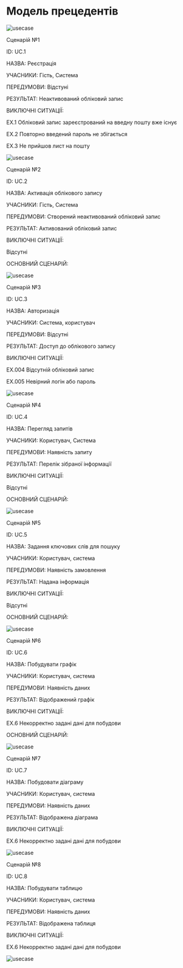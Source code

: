 # Модель прецедентів
![usecase](http://www.plantuml.com/plantuml/png/PP0_JyCm4CLtVufJM63eqAHTgtOAI20XHM7gOjANo99p3lv3AUB38mSN737vlRlVtLblxxoqFenQoCuRIqKTu7n1qj6ihkNMmSxLA8GGyQ5LM7tj4YT4SEYa0nMD6fZQQSQRUltNU54uKms6bPeUk3T7fiEh2PuQs7VL8OsKT0FqFP3j19_8uYtUIbILdNmqW-AVUfiTF4oJeoV9Si08zaU-VOPrXgM-It192veQUAzuSAbT_V_9lNBUs4i2DjauIttv19apayU7JyJsTuMOaugfxM8kIrikRNMDM4VRhfEBkanwDbLkDhdPYZtu54Rz3G00)

Сценарій №1

ID: UC.1

НАЗВА: Реєстрація

УЧАСНИКИ: Гість, Система

ПЕРЕДУМОВИ: Відстуні

РЕЗУЛЬТАТ: Неактивований обліковий запис

ВИКЛЮЧНІ СИТУАЦІЇ:

EХ.1 Обліковий запис зареєстрований на введну пошту вже існує

EХ.2 Повторно введений пароль не збігається

EХ.3 Не прийшов лист на пошту  

![usecase](http://www.plantuml.com/plantuml/png/fPDFJi9G4CRtdE85jyP4tLbZs7W7jnX1JHGCrbqN22Iw83On11AZCTpWYHHhIyiLPcxartbGAOAIsEGbVVFdDzDlfeLhkrYpRoulSWuzKSnrylcM6zoa0Mc-St9g-aXSUjjJz09_8ucc06yTHH5fXVU8OffGm4sLfnvf43tk2BC-fKeMktbBS0xrJKtoQ4pQMQX1Gw5pIveR0mjBoAwY3pWdA3P0IGydOjSGbt-9cWS_mXW3v2EWhP0UuWH9ZnGB2cN0vli4a2R2f2KYvFPcvgPC9zoGmf30-bMgzLLghw7IAtAHZ_9TPBiPjRxxg5JjaggTdvxPQgDSBk99NVl71ugUqT48ElY9D1dNuT7Mzg9X9pMKAYV2dk-eZpv1GJSFPZCyqecy1ewZOVFfK-7o1lsw58WPfjbSyR7MQYGo8XecOnUTMaBGHlu5ACuxnNDOYF9Znp0Qdq8pdD08BGkzR0lKR0Evnpq4eD1GciCKu1bbb_7Vqk-kLbfU_lnlgrTMhe1S_EHV)

Сценарій №2

ID: UC.2

НАЗВА: Активація облікового запису

УЧАСНИКИ: Гість, Система

ПЕРЕДУМОВИ: Створений неактивований обліковий запис

РЕЗУЛЬТАТ: Активований обліковий запис

ВИКЛЮЧНІ СИТУАЦІЇ:

Відсутні

ОСНОВНИЙ СЦЕНАРІЙ:

![usecase](http://www.plantuml.com/plantuml/png/XP11Ze9044NtdABFCMouoYGpknarYhjU2CJemaHZZ0iJOxn1G-o88725NpUoYZO4Lx0gglz_lwg2MVWz3UV_Vvx62JKja5D4CIN8O6YbFVN-MbttzwLmWMMrfILgt92pPwDGmIWqp5aBm-_hztHaNI49BVkWKBgm3zcPdsBfet2Y3XcniOJXHaLRvz6uEWGidZ2w3zfnLYnPb0YcHegIHoYuohZzKBWph16_FxXNfcG0WRWy1-09aJApWkrlqHQ3vnnFV2_u7VtmxLy0)

Сценарій №3

ID: UC.3

НАЗВА: Авторизація

УЧАСНИКИ: Система, користувач

ПЕРЕДУМОВИ: Відсутні

РЕЗУЛЬТАТ: Доступ до облікового запису

ВИКЛЮЧНІ СИТУАЦІЇ:

EХ.004 Відсутній обліковий запис

EХ.005 Невірний логін або пароль 

![usecase](http://www.plantuml.com/plantuml/png/ZPBFIiD04CRlUOgXtZtfnOZquZjuhTYgeAtKUCiXjegNGg183gA8-08nDfh-oUOLldaZFrQRcbB_B0HcPsP_-tsPhPzxZQvtSNhY-BY3qG2PNcfF-qWGwutloDUoVULkI_30UW_ineJHhI17B8np61IOQ5zg6EgrHXZLN7lGnzCd7IbcYFqb6aQMerTMnem0PgOQ2jvPB8XD24_vvHhEYQiqotVma4b3KCQ6WM3ApIirvQAH41hpjE4j0_TNRrLRpqY862jR_c7j4Qa6pFEC1XfMB2vkRNUyfdIF3uyyMMkr6bnbQNj_Ht0FWpVApq0_bTBktlh6ScApJ3JR1vQzIX4dXe9HJ2P_T3b4WnVk8xesh6GOpqT0Yml5FmH_lgFEcUlKAOkFxWC0)

Сценарій №4 

ID: UC.4

НАЗВА: Перегляд запитів

УЧАСНИКИ: Користувач, Cистема

ПЕРЕДУМОВИ: Наявність запиту

РЕЗУЛЬТАТ: Перелік зібраної інформації

ВИКЛЮЧНІ СИТУАЦІЇ:

Відсутні

ОСНОВНИЙ СЦЕНАРІЙ:

![usecase](http://www.plantuml.com/plantuml/png/XP0z2i8m7CNtd2Bq67RfLGJT_12jMuRQYeukKa4GyGP5BPRKjbTuxqOcRQZWudzuv97tyaiIhCBXCbnF9qBXZ9eH2cuOCy4T6VTAI3TjhdS3YOlPZsqQsgoE4XeLQZJGJAGBsl5mHSu8EHueUK35nFOaNiZGeB36yzk2mgt38ySRcVh1uTc16dTUoHHQ6gcujLUt7UwOykH_-QANlm-SBtmHZ6SZyniV)

Сценарій №5

ID: UC.5

НАЗВА: Задання ключових слів для пошуку

УЧАСНИКИ: Користувач, система

ПЕРЕДУМОВИ: Наявність замовлення

РЕЗУЛЬТАТ: Надана інформація

ВИКЛЮЧНІ СИТУАЦІЇ:

Відсутні

ОСНОВНИЙ СЦЕНАРІЙ:

![usecase](http://www.plantuml.com/plantuml/png/ZP7DIiD058NtUOfB7yFPz5K4tVaZDkvceHsnBYGBaHG45xx1MARQ9fd9AvpxHXuc6b2Gc4rcSh_3-IwPByh3o_BgzAImU4RIQ-pqHfVgi87NbItawydSU3iGl72-16aqF3q9Nn49FHfrCe8YCwpX4GQQ55gjT4LoexKmtVB8hfd96OlNmG1RTF3sLoD2xjBRhDgf6r8Jxim-ybjYUiVvmzyMqn9h1AsnPoHgHHNqRBvdPsD-z14AI7YZbSTxjiO78Yzx3hPCEo4JlrSXSQUrLaRaFoijolCBKyoFpuxuxpu1)

Сценарій №6

ID: UC.6

НАЗВА: Побудувати графік

УЧАСНИКИ: Користувач, система

ПЕРЕДУМОВИ: Наявність даних

РЕЗУЛЬТАТ: Відображений графік

ВИКЛЮЧНІ СИТУАЦІЇ:

EX.6 Некорректно задані дані для побудови

ОСНОВНИЙ СЦЕНАРІЙ:

![usecase](http://www.plantuml.com/plantuml/png/ZP6nIWD148RxVOeXzfOMdaWQty4sOgA29fAitHOn4Qm5KH15V8DLeuGpjxx2Fs_altjXqMlEQUvkvf_l_uVhJcnlR2_EJet30u9EiTHBdUaSR_1wxOoiA-dorxRWYVDPLAFaswtmKI7W6wNEnKYk3fxPVYLniQPoI_1EAwzNUeUoKoIvmqjjZW-iu5t338jamuKg9PoIjgAqYhoQq782EVUPmw0-HeYCI6jaWcyFTLFVHDZlpI9BXYFRb_79qR6LZS6WnygZdODTmIC2Fl659OE6FwEz_SsjtEWF3nFA_EV6YHsT5wRB7VxJ7m00)

Сценарій №7

ID: UC.7

НАЗВА: Побудовати діаграму

УЧАСНИКИ: Користувач, система

ПЕРЕДУМОВИ: Наявність даних

РЕЗУЛЬТАТ: Відображена діаграма

ВИКЛЮЧНІ СИТУАЦІЇ:

EX.6 Некорректно задані дані для побудови

![usecase](http://www.plantuml.com/plantuml/png/XP6nIWD148RxVOeXzfOMdaWQty4sOgA29XBFxegOAsm4KSH25F4DrfYJ8xcih_3F6_apgml6ugQvc_bd_lc6xLxalN5-UNRg2ZmXw0IrNkbKIypWzRfmyXFMbx9jmGlrATYD1VyUX9yL0hwmq5ASfEZWbULtEixDrQQ4oICyFhZGez6oazb8WRS8W0eDVB6s47DRnT6LKKxesA1YHi_eq786VUvP2tIggTy8WNs4GALqD3OizPRABpU_it_CgDkHx-BLH5w_Dqjjmr7Ub_79qN4k6uD1Zv6adODTmJC2Fh543MB_aVRsDxTIeJyyD2jdbTR779rdhiiPllmt)

Сценарій №8

ID: UC.8

НАЗВА: Побудувати таблицю

УЧАСНИКИ: Користувач, система

ПЕРЕДУМОВИ: Наявність даних

РЕЗУЛЬТАТ: Відображена таблиця

ВИКЛЮЧНІ СИТУАЦІЇ:

EX.6 Некорректно задані дані для побудови

![usecase](http://www.plantuml.com/plantuml/png/XP6nIWD148RxVOeXzfOMHYIDxs0RCL514ubhjqLCG1kn44aXYlW66uaIphlp5Vvv8_yTPS53k2bkRsVc_-PVfdVX-nD_UNRg0XvHwnHhlTAPpl66g3V1oMzONxvj2vvPdwLk5Fnx41uLQdoXqBauoT712zDB4bT6DPNm4x749m7NUjVfcY3W5JOUxoWHGsCSLZP85wZCuvIyagrL8luGMXv1pZrpDKbhrc-5TYFRO-8aOjFPejrOVXrFZljFRp4Q-u5CJewElMmCXtr6BkqSx0gUgFz8icJmJsblVtCh9mQZGqCvoxGkRNpUTJrgkE5l)





